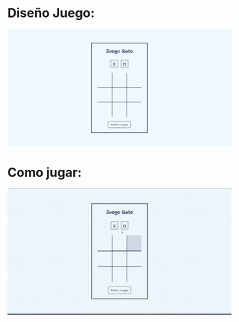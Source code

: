 # Diseño Juego:
![](https://github.com/Matichz/JuegoGato/blob/main/Juego-Gato.png)

# Como jugar:
![](https://github.com/Matichz/JuegoGato/blob/main/ComoJugar.gif)
